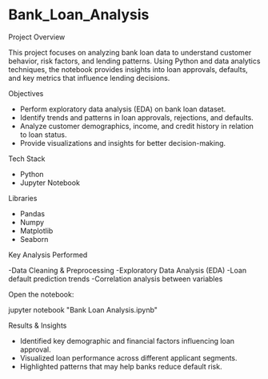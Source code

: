 # Bank_Loan_Analysis

Project Overview

This project focuses on analyzing bank loan data to understand customer behavior, risk factors, and lending patterns. Using Python and data analytics techniques, the notebook provides insights into loan approvals, defaults, and key metrics that influence lending decisions.

Objectives

- Perform exploratory data analysis (EDA) on bank loan dataset.
- Identify trends and patterns in loan approvals, rejections, and defaults.
- Analyze customer demographics, income, and credit history in relation to loan status.
- Provide visualizations and insights for better decision-making.

Tech Stack

- Python
- Jupyter Notebook

Libraries

- Pandas
- Numpy
- Matplotlib
- Seaborn

Key Analysis Performed

-Data Cleaning & Preprocessing
-Exploratory Data Analysis (EDA)
-Loan default prediction trends
-Correlation analysis between variables

Open the notebook:

jupyter notebook "Bank Loan Analysis.ipynb"

Results & Insights

- Identified key demographic and financial factors influencing loan approval.
- Visualized loan performance across different applicant segments.
- Highlighted patterns that may help banks reduce default risk.

